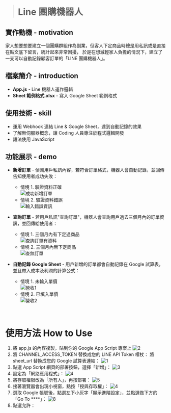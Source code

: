 > # Line 團購機器人

## 實作動機 - motivation
家人想要想要建立一個團購群組作為副業，但客人下定商品時總是用私訊或是直接在貼文底下留言，統計起來非常困擾，
於是在想減輕家人負擔的情況下，建立了一支可以自動記錄顧客訂單的「LINE 團購機器人」。

## 檔案簡介 - introduction
* **App.js** - Line 機器人運作邏輯
* **Sheet 範例格式.xlsx** - 寫入 Google Sheet 範例格式

## 使用技術 - skill
* 運用 Webhook 連結 Line & Google Sheet，達到自動記錄的效果
* 了解無伺服器概念，讓 Coding 人員專注於程式邏輯開發
* 語法使用 JavaScript 

## 功能展示 - demo
* **新增訂單** - 偵測用戶私訊內容，若符合訂單格式，機器人會自動記錄，並回傳告知使用者成功失敗： 
  * 情境 1. 驗證資料正確 <br/>
![成功新增訂單](https://user-images.githubusercontent.com/47651623/179910952-435d3506-2f96-4d51-9037-1e4c74b0e556.jpg)
  * 情境 2. 驗證資料錯誤 <br/>
![輸入錯誤資訊](https://user-images.githubusercontent.com/47651623/179911909-fc06d421-14f8-4e30-b293-a9a8ed183f6b.jpg)

* **查詢訂單** - 若用戶私訊"查詢訂單"，機器人會查詢用戶過去三個月內的訂單資訊，並回傳給使用者： 
  * 情境 1. 三個月內有下定過商品 <br/>
  ![查詢訂單有資料](https://user-images.githubusercontent.com/47651623/179919999-43a55db9-99e2-4a73-8590-c7da4c88fa69.jpg)
  * 情境 2. 三個月內無下定商品 <br/>
  ![查無訂單](https://user-images.githubusercontent.com/47651623/179920436-58568d82-8182-47cb-ac8f-ca5b9b138f4a.jpg)
  
* **自動記錄 Google Sheet** - 用戶新增的訂單都會自動記錄在 Google 試算表，並且帶入成本及利潤的計算公式： 
  * 情境 1. 未輸入單價 <br/>
  ![營收1](https://user-images.githubusercontent.com/47651623/179921773-322ffc6c-5818-4ffa-b1eb-97a6938acad8.jpg)
  * 情境 2. 已填入單價 <br/>
  ![營收2](https://user-images.githubusercontent.com/47651623/179921793-9cf4ca71-542a-4a46-b411-166593238274.jpg)


<br/>

# 使用方法 How to Use
1. 將 app.js 的內容複製，貼到你的 Google App Script 專案上
![2](https://user-images.githubusercontent.com/47651623/180342740-b4ed318a-07a7-4f24-bc38-480eff5096f2.jpg)
2. 將 CHANNEL_ACCESS_TOKEN 替換成您的 LINE API Token 權杖：
   將 sheet_url 替換成您的 Google 試算表連結：
![1](https://user-images.githubusercontent.com/47651623/180343166-05390547-7f2e-4ace-9e2c-46be817f3fe5.jpg)
3. 點選 App Script 網頁的部署按鈕，選擇「新增」：
![3](https://user-images.githubusercontent.com/47651623/180343272-cbe58202-6478-4c52-9e95-abedfdab98ac.jpg)
4. 設定為「網路應用程式」：
![4](https://user-images.githubusercontent.com/47651623/180343336-dbf92673-8a25-45d9-9b26-1ff7420b2b26.jpg)
5. 將存取權限改為「所有人」，再按部署：
![5](https://user-images.githubusercontent.com/47651623/180343387-94f3bfe6-0f97-4de5-aa12-a63d63001edd.jpg)
6. 接著瀏覽器會出現小視窗，點按「授與存取權」：
![4](https://user-images.githubusercontent.com/47651623/180343444-1327229c-95d4-45df-a4a5-a6f5b3b0611d.png)
7. 選取 Google 帳號後，點選左下小灰字「顯示進階設定」，並點選做下方的「Go To ****」：
![8](https://user-images.githubusercontent.com/47651623/180343623-df7bcb95-3e9a-45d9-8056-73c144a358b4.jpg)
8. 點選允許：

